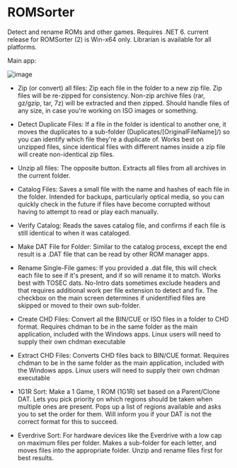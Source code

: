 # ROMSorter
Detect and rename ROMs and other games.
Requires .NET 6. current release for ROMSorter (2) is Win-x64 only. Librarian is available for all platforms.

Main app:

![image](https://user-images.githubusercontent.com/46307022/152562490-ed44a368-0ea3-43b5-84dd-0c22e2330951.png)


* Zip (or convert) all files: Zip each file in the folder to a new zip file. Zip files will be re-zipped for consistency. Non-zip archive files (rar, gz/gzip, tar, 7z) will be extracted and then zipped. Should handle files of any size, in case you're working on ISO images or something.

* Detect Duplicate Files: If a file in the folder is identical to another one, it moves the duplicates to a sub-folder (Duplicates/[OriginalFileName]/) so you can identify which file they're a duplicate of. Works best on unzipped files, since identical files with different names inside a zip file will create non-identical zip files.

* Unzip all files: The opposite button. Extracts all files from all archives in the current folder.

* Catalog Files: Saves a small file with the name and hashes of each file in the folder. Intended for backups, particularly optical media, so you can quickly check in the future if files have become corrupted without having to attempt to read or play each manually.

* Verify Catalog: Reads the saves catalog file, and confirms if each file is still identical to when it was cataloged.

* Make DAT File for Folder: Similar to the catalog process, except the end result is a .DAT file that can be read by other ROM manager apps. 

* Rename Single-File games: If you provided a .dat file, this will check each file to see if it's present, and if so will rename it to match. Works best with TOSEC dats. No-Intro dats sometimes exclude headers and that requires additional work per file extension to detect and fix. The checkbox on the main screen determines if unidentified files are skipped or moved to their own sub-folder.

* Create CHD Files: Convert all the BIN/CUE or ISO files in a folder to CHD format. Requires chdman to be in the same folder as the main application, included with the Windows apps. Linux users will need to supply their own chdman executable

* Extract CHD Files: Converts CHD files back to BIN/CUE format. Requires chdman to be in the same folder as the main application, included with the Windows apps. Linux users will need to supply their own chdman executable

* 1G1R Sort: Make a 1 Game, 1 ROM (1G1R) set based on a Parent/Clone DAT. Lets you pick priority on which regions should be taken when multiple ones are present. Pops up a list of regions available and asks you to set the order for them. Will inform you if your DAT is not the correct format for this to succeed. 

* Everdrive Sort: For hardware devices like the Everdrive with a low cap on maximum files per folder. Makes a sub-folder for each letter, and moves files into the appropriate folder. Unzip and rename files first for best results.
